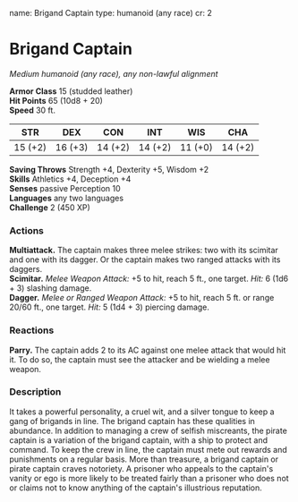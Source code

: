 name: Brigand Captain
type: humanoid (any race)
cr: 2

# Brigand Captain 
_Medium humanoid (any race), any non-lawful alignment_

**Armor Class** 15 (studded leather)    
**Hit Points** 65 (10d8 + 20)    
**Speed** 30 ft. 

| STR     | DEX     | CON     | INT     | WIS     | CHA     |
|---------|---------|---------|---------|---------|---------|
| 15 (+2) | 16 (+3) | 14 (+2) | 14 (+2) | 11 (+0) | 14 (+2) |   

**Saving Throws** Strength +4, Dexterity +5, Wisdom +2    
**Skills** Athletics +4, Deception +4    
**Senses** passive Perception 10    
**Languages** any two languages    
**Challenge** 2 (450 XP) 

### Actions 
**Multiattack.** The captain makes three melee strikes: two with its scimitar and one with its dagger. Or the captain makes two ranged attacks with its daggers.    
**Scimitar.** _Melee Weapon Attack:_ +5 to hit, reach 5 ft., one target. _Hit:_ 6 (1d6 + 3) slashing damage.    
**Dagger.** _Melee or _Ranged Weapon Attack:__ +5 to hit, reach 5 ft. or range 20/60 ft., one target. _Hit:_ 5 (1d4 + 3) piercing damage. 

### Reactions 
**Parry.** The captain adds 2 to its AC against one melee attack that would hit it. To do so, the captain must see the attacker and be wielding a melee weapon. 

### Description
It takes a powerful personality, a cruel wit, and a silver tongue to keep a gang of brigands in line. The brigand captain has these qualities in abundance. In addition to managing a crew of selfish miscreants, the pirate captain is a variation of the brigand captain, with a ship to protect and command. To keep the crew in line, the captain must mete out rewards and punishments on a regular basis. More than treasure, a brigand captain or pirate captain craves notoriety. A prisoner who appeals to the captain's vanity or ego is more likely to be treated fairly than a prisoner who does not or claims not to know anything of the captain's illustrious reputation. 
